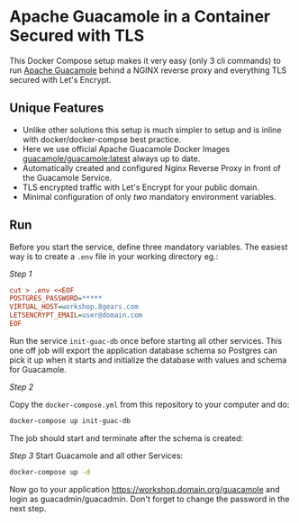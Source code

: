 # Apache Guacamole in a Container Secured with TLS

This Docker Compose setup makes it very easy (only 3 cli commands) to run [Apache Guacamole](https://guacamole.incubator.apache.org/) behind a NGINX reverse proxy and everything TLS secured with Let's Encrypt.

## Unique Features

* Unlike other solutions this setup is much simpler to setup and is inline with docker/docker-compse best practice.
* Here we use official Apache Guacamole Docker Images [guacamole/guacamole:latest](https://hub.docker.com/r/guacamole/) always up to date.
* Automatically created and configured Nginx Reverse Proxy in front of the Guacamole Service.
* TLS encrypted traffic with Let's Encrypt for your public domain.
* Minimal configuration of only *two* mandatory environment variables.

## Run

Before you start the service, define three mandatory variables.
The easiest way is to create a `.env` file in your working directory eg.:

*Step 1*

```ini
cut > .env <<EOF
POSTGRES_PASSWORD=*****
VIRTUAL_HOST=workshop.8gears.com
LETSENCRYPT_EMAIL=user@domain.com
EOF
```

Run the service `init-guac-db` once before starting all other services. This one off job will export the application database schema so Postgres can pick it up when it starts and initialize the database with values and schema for Guacamole.

*Step 2*

Copy the `docker-compose.yml` from this repository to your computer and do:

```sh
docker-compose up init-guac-db
```
The job should start and terminate after the schema is created:


*Step 3* Start Guacamole and all other Services:

```sh
docker-compose up -d
```

Now go to your application https://workshop.domain.org/guacamole and login as guacadmin/guacadmin. 
Don't forget to change the password in the next step.
